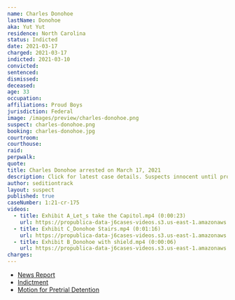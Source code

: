 ```yaml
---
name: Charles Donohoe
lastName: Donohoe
aka: Yut Yut
residence: North Carolina
status: Indicted
date: 2021-03-17
charged: 2021-03-17
indicted: 2021-03-10
convicted:
sentenced:
dismissed:
deceased:
age: 33
occupation:
affiliations: Proud Boys
jurisdiction: Federal
image: /images/preview/charles-donohoe.png
suspect: charles-donohoe.png
booking: charles-donohoe.jpg
courtroom:
courthouse:
raid:
perpwalk:
quote:
title: Charles Donohoe arrested on March 17, 2021
description: Click for latest case details. Suspects innocent until proven guilty.
author: seditiontrack
layout: suspect
published: true
caseNumber: 1:21-cr-175
videos:
  - title: Exhibit A_Let_s take the Capitol.mp4 (0:00:23)
    url: https://propublica-data-j6cases-videos.s3.us-east-1.amazonaws.com/951e14e0ce2c013960702cde48001122.mp4
  - title: Exhibit C_Donohoe Stairs.mp4 (0:01:16)
    url: https://propublica-data-j6cases-videos.s3.us-east-1.amazonaws.com/97be2ad0ce2c013960702cde48001122.mp4
  - title: Exhibit B_Donohoe with shield.mp4 (0:00:06)
    url: https://propublica-data-j6cases-videos.s3.us-east-1.amazonaws.com/9496ade0ce2c013960702cde48001122.mp4
charges:
---
```


- [News Report](https://greensboro.com/news/local/crime-and-courts/winston-salem-proud-boys-leader-charged-in-jan-6-capitol-riot-charles-donohoe-was-arrested/article_ab06b989-7bcf-5ce7-a060-d530e7949112.html)
- [Indictment](https://www.justice.gov/usao-dc/case-multi-defendant/file/1377586/download)
- [Motion for Pretrial Detention](https://extremism.gwu.edu/sites/g/files/zaxdzs2191/f/Charles%20Donohoe%20Government%20Memorandum%20in%20Support%20of%20Pre-trial%20Detention.pdf)
